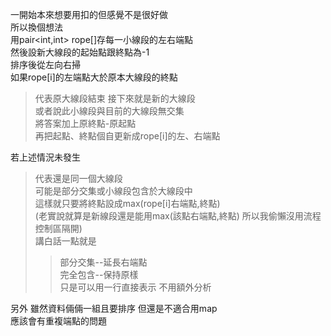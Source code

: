 一開始本來想要用扣的但感覺不是很好做<br>
所以換個想法<br>
用pair<int,int> rope[]存每一小線段的左右端點<br>
然後設新大線段的起始點跟終點為-1<br>
排序後從左向右掃<br>
如果rope[i]的左端點大於原本大線段的終點<br>
>代表原大線段結束 接下來就是新的大線段<br>
>或者說此小線段與目前的大線段無交集<br>
>將答案加上原終點-原起點<br>
>再把起點、終點個自更新成rope[i]的左、右端點<br>

若上述情況未發生<br>
>代表還是同一個大線段<br>
>可能是部分交集或小線段包含於大線段中<br>
>這樣就只要將終點設成max(rope[i]右端點,終點)<br>
>(老實說就算是新線段還是能用max(該點右端點,終點) 所以我偷懶沒用流程控制區隔開)<br>
>講白話一點就是
>>部分交集--延長右端點<br>
>>完全包含--保持原樣<br>
>只是可以用一行直接表示 不用額外分析<br>

另外 雖然資料倆倆一組且要排序 但還是不適合用map<br>
應該會有重複端點的問題

